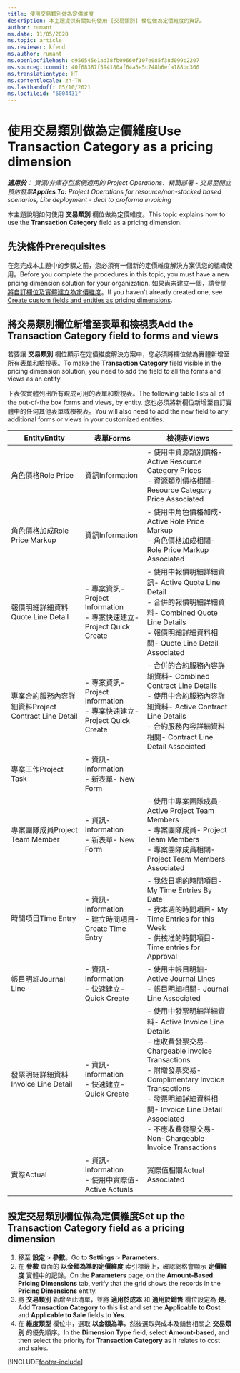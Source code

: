 ```yaml
---
title: 使用交易類別做為定價維度
description: 本主題提供有關如何使用 [交易類別] 欄位做為定價維度的資訊。
author: rumant
ms.date: 11/05/2020
ms.topic: article
ms.reviewer: kfend
ms.author: rumant
ms.openlocfilehash: d956545e1ad38fb09660f107e085f38d099c2207
ms.sourcegitcommit: 40f68387f594180af64a5e5c748b6efa188bd300
ms.translationtype: HT
ms.contentlocale: zh-TW
ms.lasthandoff: 05/10/2021
ms.locfileid: "6004431"
---
```

# <a name="use-transaction-category-as-a-pricing-dimension"></a><span data-ttu-id="9f618-103">使用交易類別做為定價維度</span><span class="sxs-lookup"><span data-stu-id="9f618-103">Use Transaction Category as a pricing dimension</span></span>


<span data-ttu-id="9f618-104">_**適用於：** 資源/非庫存型案例適用的 Project Operations、精簡部署 - 交易至開立預估發票_</span><span class="sxs-lookup"><span data-stu-id="9f618-104">_**Applies To:** Project Operations for resource/non-stocked based scenarios, Lite deployment - deal to proforma invoicing_</span></span>


<span data-ttu-id="9f618-105">本主題說明如何使用 **交易類別** 欄位做為定價維度。</span><span class="sxs-lookup"><span data-stu-id="9f618-105">This topic explains how to use the **Transaction Category** field as a pricing dimension.</span></span> 

## <a name="prerequisites"></a><span data-ttu-id="9f618-106">先決條件</span><span class="sxs-lookup"><span data-stu-id="9f618-106">Prerequisites</span></span>
<span data-ttu-id="9f618-107">在您完成本主題中的步驟之前，您必須有一個新的定價維度解決方案供您的組織使用。</span><span class="sxs-lookup"><span data-stu-id="9f618-107">Before you complete the procedures in this topic, you must have a new pricing dimension solution for your organization.</span></span> <span data-ttu-id="9f618-108">如果尚未建立一個，請參閱[將自訂欄位及實體建立為定價維度](create-custom-fields-entities-pricing-dimensions.md)。</span><span class="sxs-lookup"><span data-stu-id="9f618-108">If you haven't already created one, see [Create custom fields and entities as pricing dimensions](create-custom-fields-entities-pricing-dimensions.md).</span></span>

## <a name="add-the-transaction-category-field-to-forms-and-views"></a><span data-ttu-id="9f618-109">將交易類別欄位新增至表單和檢視表</span><span class="sxs-lookup"><span data-stu-id="9f618-109">Add the Transaction Category field to forms and views</span></span>
<span data-ttu-id="9f618-110">若要讓 **交易類別** 欄位顯示在定價維度解決方案中，您必須將欄位做為實體新增至所有表單和檢視表。</span><span class="sxs-lookup"><span data-stu-id="9f618-110">To make the **Transaction Category** field visible in the pricing dimension solution, you need to add the field to all the forms and views as an entity.</span></span>

<span data-ttu-id="9f618-111">下表依實體列出所有現成可用的表單和檢視表。</span><span class="sxs-lookup"><span data-stu-id="9f618-111">The following table lists all of the out-of-the box forms and views, by entity.</span></span> <span data-ttu-id="9f618-112">您也必須將新欄位新增至自訂實體中的任何其他表單或檢視表。</span><span class="sxs-lookup"><span data-stu-id="9f618-112">You will also need to add the new field to any additional forms or views in your customized entities.</span></span>

|  <span data-ttu-id="9f618-113">Entity</span><span class="sxs-lookup"><span data-stu-id="9f618-113">Entity</span></span>        | <span data-ttu-id="9f618-114">表單</span><span class="sxs-lookup"><span data-stu-id="9f618-114">Forms</span></span>     |<span data-ttu-id="9f618-115">檢視表</span><span class="sxs-lookup"><span data-stu-id="9f618-115">Views</span></span>        |
| ------------------------------|---------------------------------|----------------------------------|
|  <span data-ttu-id="9f618-116">角色價格</span><span class="sxs-lookup"><span data-stu-id="9f618-116">Role Price</span></span>| <span data-ttu-id="9f618-117">資訊</span><span class="sxs-lookup"><span data-stu-id="9f618-117">Information</span></span> |<span data-ttu-id="9f618-118">- 使用中資源類別價格</span><span class="sxs-lookup"><span data-stu-id="9f618-118">- Active Resource Category Prices</span></span><br> <span data-ttu-id="9f618-119">- 資源類別價格相關</span><span class="sxs-lookup"><span data-stu-id="9f618-119">- Resource Category Price Associated</span></span> |
|  <span data-ttu-id="9f618-120">角色價格加成</span><span class="sxs-lookup"><span data-stu-id="9f618-120">Role Price Markup</span></span>| <span data-ttu-id="9f618-121">資訊</span><span class="sxs-lookup"><span data-stu-id="9f618-121">Information</span></span>|<span data-ttu-id="9f618-122">- 使用中角色價格加成</span><span class="sxs-lookup"><span data-stu-id="9f618-122">- Active Role Price Markup</span></span><br><span data-ttu-id="9f618-123">- 角色價格加成相關</span><span class="sxs-lookup"><span data-stu-id="9f618-123">- Role Price Markup Associated</span></span> |
|  <span data-ttu-id="9f618-124">報價明細詳細資料</span><span class="sxs-lookup"><span data-stu-id="9f618-124">Quote Line Detail</span></span>|<span data-ttu-id="9f618-125">- 專案資訊</span><span class="sxs-lookup"><span data-stu-id="9f618-125">- Project Information</span></span><br><span data-ttu-id="9f618-126">- 專案快速建立</span><span class="sxs-lookup"><span data-stu-id="9f618-126">- Project Quick Create</span></span>| <span data-ttu-id="9f618-127">- 使用中報價明細詳細資訊</span><span class="sxs-lookup"><span data-stu-id="9f618-127">- Active Quote Line Detail</span></span><br><span data-ttu-id="9f618-128">- 合併的報價明細詳細資料</span><span class="sxs-lookup"><span data-stu-id="9f618-128">- Combined Quote Line Details</span></span><br><span data-ttu-id="9f618-129">- 報價明細詳細資料相關</span><span class="sxs-lookup"><span data-stu-id="9f618-129">- Quote Line Detail Associated</span></span> |
|  <span data-ttu-id="9f618-130">專案合約服務內容詳細資料</span><span class="sxs-lookup"><span data-stu-id="9f618-130">Project Contract Line Detail</span></span>|<span data-ttu-id="9f618-131">- 專案資訊</span><span class="sxs-lookup"><span data-stu-id="9f618-131">- Project Information</span></span><br><span data-ttu-id="9f618-132">- 專案快速建立</span><span class="sxs-lookup"><span data-stu-id="9f618-132">- Project Quick Create</span></span>|<span data-ttu-id="9f618-133">- 合併的合約服務內容詳細資料</span><span class="sxs-lookup"><span data-stu-id="9f618-133">- Combined Contract Line Details</span></span><br><span data-ttu-id="9f618-134">- 使用中合約服務內容詳細資料</span><span class="sxs-lookup"><span data-stu-id="9f618-134">- Active Contract Line Details</span></span><br><span data-ttu-id="9f618-135">- 合約服務內容詳細資料相關</span><span class="sxs-lookup"><span data-stu-id="9f618-135">- Contract Line Detail Associated</span></span> |
|  <span data-ttu-id="9f618-136">專案工作</span><span class="sxs-lookup"><span data-stu-id="9f618-136">Project Task</span></span>|<span data-ttu-id="9f618-137">- 資訊</span><span class="sxs-lookup"><span data-stu-id="9f618-137">- Information</span></span><br><span data-ttu-id="9f618-138">- 新表單</span><span class="sxs-lookup"><span data-stu-id="9f618-138">- New Form</span></span>| &nbsp; |
|  <span data-ttu-id="9f618-139">專案團隊成員</span><span class="sxs-lookup"><span data-stu-id="9f618-139">Project Team Member</span></span>|<span data-ttu-id="9f618-140">- 資訊</span><span class="sxs-lookup"><span data-stu-id="9f618-140">- Information</span></span><br><span data-ttu-id="9f618-141">- 新表單</span><span class="sxs-lookup"><span data-stu-id="9f618-141">- New Form</span></span>|<span data-ttu-id="9f618-142">- 使用中專案團隊成員</span><span class="sxs-lookup"><span data-stu-id="9f618-142">- Active Project Team Members</span></span><br><span data-ttu-id="9f618-143">- 專案團隊成員</span><span class="sxs-lookup"><span data-stu-id="9f618-143">- Project Team Members</span></span><br><span data-ttu-id="9f618-144">- 專案團隊成員相關</span><span class="sxs-lookup"><span data-stu-id="9f618-144">- Project Team Members Associated</span></span> |
|  <span data-ttu-id="9f618-145">時間項目</span><span class="sxs-lookup"><span data-stu-id="9f618-145">Time Entry</span></span>|<span data-ttu-id="9f618-146">- 資訊</span><span class="sxs-lookup"><span data-stu-id="9f618-146">- Information</span></span><br><span data-ttu-id="9f618-147">- 建立時間項目</span><span class="sxs-lookup"><span data-stu-id="9f618-147">- Create Time Entry</span></span>|<span data-ttu-id="9f618-148">- 我依日期的時間項目</span><span class="sxs-lookup"><span data-stu-id="9f618-148">- My Time Entries By Date</span></span><br><span data-ttu-id="9f618-149">- 我本週的時間項目</span><span class="sxs-lookup"><span data-stu-id="9f618-149">- My Time Entries for this Week</span></span><br><span data-ttu-id="9f618-150">- 供核准的時間項目</span><span class="sxs-lookup"><span data-stu-id="9f618-150">- Time entries for Approval</span></span>|
|  <span data-ttu-id="9f618-151">帳目明細</span><span class="sxs-lookup"><span data-stu-id="9f618-151">Journal Line</span></span>|<span data-ttu-id="9f618-152">- 資訊</span><span class="sxs-lookup"><span data-stu-id="9f618-152">- Information</span></span><br><span data-ttu-id="9f618-153">- 快速建立</span><span class="sxs-lookup"><span data-stu-id="9f618-153">- Quick Create</span></span>|<span data-ttu-id="9f618-154">- 使用中帳目明細</span><span class="sxs-lookup"><span data-stu-id="9f618-154">- Active Journal Lines</span></span><br><span data-ttu-id="9f618-155">- 帳目明細相關</span><span class="sxs-lookup"><span data-stu-id="9f618-155">- Journal Line Associated</span></span>|
|  <span data-ttu-id="9f618-156">發票明細詳細資料</span><span class="sxs-lookup"><span data-stu-id="9f618-156">Invoice Line Detail</span></span>|<span data-ttu-id="9f618-157">- 資訊</span><span class="sxs-lookup"><span data-stu-id="9f618-157">- Information</span></span><br><span data-ttu-id="9f618-158">- 快速建立</span><span class="sxs-lookup"><span data-stu-id="9f618-158">- Quick Create</span></span>|<span data-ttu-id="9f618-159">- 使用中發票明細詳細資料</span><span class="sxs-lookup"><span data-stu-id="9f618-159">- Active Invoice Line Details</span></span><br><span data-ttu-id="9f618-160">- 應收費發票交易</span><span class="sxs-lookup"><span data-stu-id="9f618-160">- Chargeable Invoice Transactions</span></span><br><span data-ttu-id="9f618-161">- 附贈發票交易</span><span class="sxs-lookup"><span data-stu-id="9f618-161">- Complimentary Invoice Transactions</span></span><br><span data-ttu-id="9f618-162">- 發票明細詳細資料相關</span><span class="sxs-lookup"><span data-stu-id="9f618-162">- Invoice Line Detail Associated</span></span> <br><span data-ttu-id="9f618-163">- 不應收費發票交易</span><span class="sxs-lookup"><span data-stu-id="9f618-163">- Non-Chargeable Invoice Transactions</span></span>|
|  <span data-ttu-id="9f618-164">實際</span><span class="sxs-lookup"><span data-stu-id="9f618-164">Actual</span></span>|<span data-ttu-id="9f618-165">- 資訊</span><span class="sxs-lookup"><span data-stu-id="9f618-165">- Information</span></span><br><span data-ttu-id="9f618-166">- 使用中實際值</span><span class="sxs-lookup"><span data-stu-id="9f618-166">- Active Actuals</span></span>| <span data-ttu-id="9f618-167">實際值相關</span><span class="sxs-lookup"><span data-stu-id="9f618-167">Actual Associated</span></span> |

## <a name="set-up-the-transaction-category-field-as-a-pricing-dimension"></a><span data-ttu-id="9f618-168">設定交易類別欄位做為定價維度</span><span class="sxs-lookup"><span data-stu-id="9f618-168">Set up the Transaction Category field as a pricing dimension</span></span>

1. <span data-ttu-id="9f618-169">移至 **設定** > **參數**。</span><span class="sxs-lookup"><span data-stu-id="9f618-169">Go to **Settings** > **Parameters**.</span></span> 
2. <span data-ttu-id="9f618-170">在 **參數** 頁面的 **以金額為準的定價維度** 索引標籤上，確認網格會顯示 **定價維度** 實體中的記錄。</span><span class="sxs-lookup"><span data-stu-id="9f618-170">On the **Parameters** page, on the **Amount-Based Pricing Dimensions** tab, verify that the grid shows the records in the **Pricing Dimensions** entity.</span></span>
3. <span data-ttu-id="9f618-171">將 **交易類別** 新增至此清單，並將 **適用於成本** 和 **適用於銷售** 欄位設定為 **是**。</span><span class="sxs-lookup"><span data-stu-id="9f618-171">Add **Transaction Category** to this list and set the **Applicable to Cost** and **Applicable to Sale** fields to **Yes**.</span></span>
4. <span data-ttu-id="9f618-172">在 **維度類型** 欄位中，選取 **以金額為準**，然後選取與成本及銷售相關之 **交易類別** 的優先順序。</span><span class="sxs-lookup"><span data-stu-id="9f618-172">In the **Dimension Type** field, select **Amount-based**, and then select the priority for **Transaction Category** as it relates to cost and sales.</span></span>


[!INCLUDE[footer-include](../includes/footer-banner.md)]